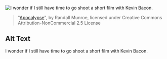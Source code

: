 ![I wonder if I still have time to go shoot a short film with Kevin Bacon.](https://imgs.xkcd.com/comics/apocalypse.png)
> "[Apocalypse](https://xkcd.com/599/)", by Randall Munroe, licensed under Creative Commons Attribution-NonCommercial 2.5 License

## Alt Text
I wonder if I still have time to go shoot a short film with Kevin Bacon.
